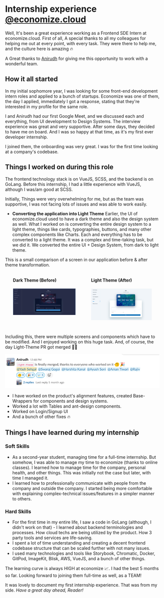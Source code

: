 
# Internship experience [@economize.cloud](https://economize.cloud)

Well, It's been a great experience working as a Frontend SDE Intern at economize.cloud. First of all, A special thanks to all my colleagues for helping me out at every point, with every task. They were there to help me, and the culture here is amazing 🔥

A Great thanks to [Anirudh](https://www.linkedin.com/in/manirudh/) for giving me this opportunity to work with a wonderful team.

## How it all started

In my initial sophomore year, I was looking for some front-end development intern roles and applied to a bunch of startups. Economize was one of them, the day I applied, immediately I got a response, stating that they're interested in my profile for the same role.

I and Anirudh had our first Google Meet, and we discussed each and everything, from UI development to Design Systems. The interview experience was great and very supportive.
After some days, they decided to have me on board.
And I was so happy at that time, as it's my first ever developer internship.

I joined them, the onboarding was very great. I was for the first time looking at a company's codebase.

## Things I worked on during this role

The frontend technology stack is on VueJS, SCSS, and the backend is on GoLang. Before this internship, I had a little experience with VueJS, although I was/am good at SCSS.

Initially, Things were very overwhelming for me, but as the team was supportive, I was not facing lots of issues and was able to work easily.

- **Converting the application into Light Theme**
Earlier, the UI of economize.cloud used to have a dark theme and also the design system as well. What I worked on is converting the entire design system to a light theme, things like cards, typographies, buttons, and many other complex components like Charts. Each and everything has to be converted to a light theme. It was a complex and time-taking task, but we did it. We converted the entire UI + Design System, from dark to light theme.

This is a small comparison of a screen in our application before & after theme transformation.

<div style="display: grid; grid-template-columns: auto auto; align-items: flex-start; justify-content: space-evenly; margin-bottom: 3em;">
    <div class="dark-theme-ss-wrapper" style="width: 80%; margin-right: auto; margin-left: auto;">
        <h4>Dark Theme (Before)</h4>
        <img src="screenshots/app-dark-theme-economize.png" alt="dark-theme-screenshot" style="width: 100%;" />
    </div>
    <div class="light-theme-ss-wrapper" style="width: 80%; margin-right: auto; margin-left: auto;">
        <h4>Light Theme (After)</h4>
        <img src="screenshots/app-light-theme-economize.png" alt="light-theme-screenshot" style="width: 100%;" />
    </div>
</div>

Including this, there were multiple screens and components which have to be modified. And I enjoyed working on this huge task.
And, of course, the day Light-Theme PR got merged 🎉🎉

![finally-merged-msg](screenshots/slack-hurray-message-light-theme.png)

- I have worked on the product's alignment features, created Base-Wrappers for components and design systems.
- Worked a lot with Tables and ant-design components.
- Worked on Login/Signup UI
- And a bunch of other fixes 🔥

## Things I have learned during my internship

### Soft Skills

- As a second-year student, managing time for a full-time internship. But somehow, I was able to manage my time to economize (thanks to online classes). I learned how to manage time for the company, personal health, and other things. This was initially not the case but later, with time I managed it.
- I learned how to professionally communicate with people from the company and outside the company. I started being more comfortable with explaining complex-technical issues/features in a simpler manner to others.

### Hard Skills

- For the first time in my entire life, I saw a code in GoLang (although, I didn't work on that) - I learned about backend terminologies and processes. How cloud techs are being utilized by the product. How 3 party tools and services are life-saving.
- I spent a lot of time understanding and creating a decent frontend codebase structure that can be scaled further with not many issues.
- I used many technologies and tools like Storybook, Chromatic, Docker, GitPod, ImageKit, Blisk, AWS, VueJS, and a bunch of other things.

The learning curve is always HIGH at economize 📈. 
I had the best 5 months so far. Looking forward to joining them full-time as well, as a TEAM!

It was lovely to document my first internship experience. 
That was from my side. 
*Have a great day ahead, Reader!*